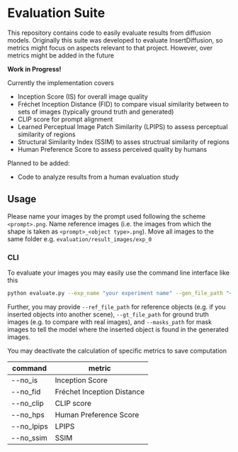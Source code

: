 # Evaluation Suite
This repository contains code to easily evaluate results from diffusion models.
Originally this suite was developed to evaluate InsertDiffusion, so metrics might focus on aspects relevant to that project.
However, over metrics might be added in the future

**Work in Progress!**

Currently the implementation covers
- Inception Score (IS) for overall image quality
- Fréchet Inception Distance (FID) to compare visual similarity between to sets of images (typically ground truth and generated)
- CLIP score for prompt alignment
- Learned Perceptual Image Patch Similarity (LPIPS) to assess perceptual similarity of regions
- Structural Similarity Index (SSIM) to asses structrual similarity of regions
- Human Preference Score to assess perceived quality by humans

Planned to be added:
- Code to analyze results from a human evaluation study


## Usage
Please name your images by the prompt used following the scheme `<prompt>.png`.
Name reference images (i.e. the images from which the shape is taken as `<prompt>_<object type>.png`).
Move all images to the same folder e.g. `evaluation/result_images/exp_0`

### CLI
To evaluate your images you may easily use the command line interface like this
```bash
python evaluate.py --exp_name "your experiment name" --gen_file_path "<path to your generated images>"
```

Further, you may provide `--ref_file_path` for reference objects (e.g. if you inserted objects into another scene), `--gt_file_path` for ground truth images (e.g. to compare with real images), and `--masks_path` for mask images to tell the model where the inserted object is found in the generated images.

You may deactivate the calculation of specific metrics to save computation

| command    | metric                     |
|------------|----------------------------|
| --no_is    | Inception Score            |
| --no_fid   | Fréchet Inception Distance |
| --no_clip  | CLIP score                 |
| --no_hps   | Human Preference Score     |
| --no_lpips | LPIPS                      |
| --no_ssim  | SSIM                       |
